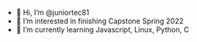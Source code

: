 - 👋 Hi, I’m @juniortec81
- 👀 I’m interested in finishing Capstone Spring 2022
- 🌱 I’m currently learning Javascript, Linux, Python, C

<!---
juniortec81/juniortec81 is a ✨ special ✨ repository because its `README.md` (this file) appears on your GitHub profile.
You can click the Preview link to take a look at your changes.
--->
